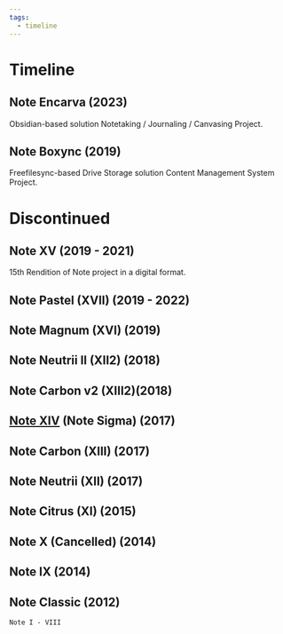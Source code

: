 ```yaml
---
tags:
  - timeline
---
```

# Timeline

## Note Encarva (2023)
Obsidian-based solution Notetaking / Journaling / Canvasing Project.
## Note Boxync (2019)
Freefilesync-based Drive Storage solution Content Management System Project.
# Discontinued
## Note XV (2019 - 2021)
15th Rendition of Note project in a digital format.

## Note Pastel (XVII) (2019 - 2022)
## Note Magnum (XVI) (2019)
## Note Neutrii II (XII2) (2018)
## Note Carbon v2 (XIII2)(2018)
## [Note XIV](note-xiv/note-xiv.md) (Note Sigma) (2017)
## Note Carbon (XIII) (2017)
## Note Neutrii (XII) (2017)
## Note Citrus (XI) (2015)
## Note X (Cancelled) (2014)
## Note IX (2014)
## Note Classic (2012)
`Note I - VIII`
